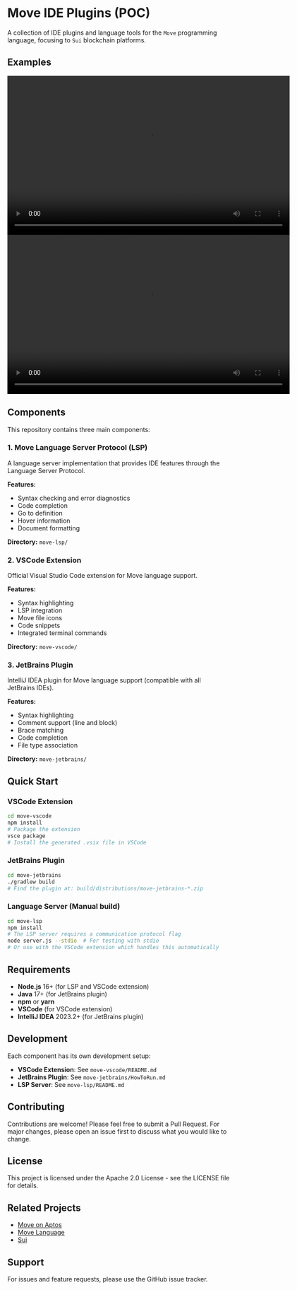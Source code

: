 # Move IDE Plugins (POC)

A collection of IDE plugins and language tools for the `Move` programming language, focusing to `Sui` blockchain platforms.

## Examples

<video width="640" height="360" controls>
  <source src="videos/SUI-JetBrains.mov" type="video/quicktime">
  Your browser does not support the video tag.
</video>

<video width="640" height="360" controls>
  <source src="videos/SUI-vscode.mov" type="video/quicktime">
  Your browser does not support the video tag.
</video>

## Components

This repository contains three main components:

### 1. Move Language Server Protocol (LSP)
A language server implementation that provides IDE features through the Language Server Protocol.

**Features:**
- Syntax checking and error diagnostics
- Code completion
- Go to definition
- Hover information
- Document formatting

**Directory:** `move-lsp/`

### 2. VSCode Extension
Official Visual Studio Code extension for Move language support.

**Features:**
- Syntax highlighting
- LSP integration
- Move file icons
- Code snippets
- Integrated terminal commands

**Directory:** `move-vscode/`

### 3. JetBrains Plugin
IntelliJ IDEA plugin for Move language support (compatible with all JetBrains IDEs).

**Features:**
- Syntax highlighting
- Comment support (line and block)
- Brace matching
- Code completion
- File type association

**Directory:** `move-jetbrains/`

## Quick Start

### VSCode Extension
```bash
cd move-vscode
npm install
# Package the extension
vsce package
# Install the generated .vsix file in VSCode
```

### JetBrains Plugin
```bash
cd move-jetbrains
./gradlew build
# Find the plugin at: build/distributions/move-jetbrains-*.zip
```

### Language Server (Manual build)
```bash
cd move-lsp
npm install
# The LSP server requires a communication protocol flag
node server.js --stdio  # For testing with stdio
# Or use with the VSCode extension which handles this automatically
```

## Requirements

- **Node.js** 16+ (for LSP and VSCode extension)
- **Java** 17+ (for JetBrains plugin)
- **npm** or **yarn**
- **VSCode** (for VSCode extension)
- **IntelliJ IDEA** 2023.2+ (for JetBrains plugin)

## Development

Each component has its own development setup:

- **VSCode Extension**: See `move-vscode/README.md`
- **JetBrains Plugin**: See `move-jetbrains/HowToRun.md`
- **LSP Server**: See `move-lsp/README.md`

## Contributing

Contributions are welcome! Please feel free to submit a Pull Request. For major changes, please open an issue first to discuss what you would like to change.

## License

This project is licensed under the Apache 2.0 License - see the LICENSE file for details.

## Related Projects

- [Move on Aptos](https://github.com/aptos-labs/aptos-core/tree/main/third_party/move)
- [Move Language](https://github.com/move-language/move)
- [Sui](https://github.com/MystenLabs/sui)

## Support

For issues and feature requests, please use the GitHub issue tracker.
